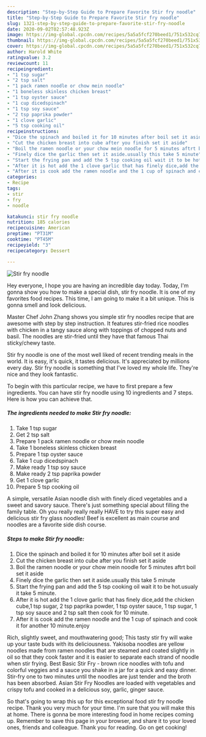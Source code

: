 ```yaml
---
description: "Step-by-Step Guide to Prepare Favorite Stir fry noodle"
title: "Step-by-Step Guide to Prepare Favorite Stir fry noodle"
slug: 1321-step-by-step-guide-to-prepare-favorite-stir-fry-noodle
date: 2020-09-02T02:57:48.923Z
image: https://img-global.cpcdn.com/recipes/5a5a5fcf270beed1/751x532cq70/stir-fry-noodle-recipe-main-photo.jpg
thumbnail: https://img-global.cpcdn.com/recipes/5a5a5fcf270beed1/751x532cq70/stir-fry-noodle-recipe-main-photo.jpg
cover: https://img-global.cpcdn.com/recipes/5a5a5fcf270beed1/751x532cq70/stir-fry-noodle-recipe-main-photo.jpg
author: Harold White
ratingvalue: 3.2
reviewcount: 11
recipeingredient:
- "1 tsp sugar"
- "2 tsp salt"
- "1 pack ramen noodle or chow mein noodle"
- "1 boneless skinless chicken breast"
- "1 tsp oyster sauce"
- "1 cup dicedspinach"
- "1 tsp soy sauce"
- "2 tsp paprika powder"
- "1 clove garlic"
- "5 tsp cooking oil"
recipeinstructions:
- "Dice the spinach and boiled it for 10 minutes after boil set it aside"
- "Cut the chicken breast into cube after you finish set it aside"
- "Boil the ramen noodle or your chow mein noodle for 5 minutes aftrt boil set it aside"
- "Finely dice the garlic then set it aside.usually this take 5 minute"
- "Start the frying pan and add the 5 tsp cooking oil wait it to be hot.usualy it take 5 minute."
- "After it is hot add the 1 clove garlic that has finely dice,add the chicken cube,1 tsp sugar, 2 tsp paprika powder, 1 tsp oyster sauce, 1 tsp sugar, 1 tsp soy sauce and 2 tsp salt then cook for 10 minute."
- "After it is cook add the ramen noodle and the 1 cup of spinach and cook it for another 10 minute.enjoy"
categories:
- Recipe
tags:
- stir
- fry
- noodle

katakunci: stir fry noodle 
nutrition: 185 calories
recipecuisine: American
preptime: "PT31M"
cooktime: "PT45M"
recipeyield: "3"
recipecategory: Dessert

---
```



![Stir fry noodle](https://img-global.cpcdn.com/recipes/5a5a5fcf270beed1/751x532cq70/stir-fry-noodle-recipe-main-photo.jpg)

Hey everyone, I hope you are having an incredible day today. Today, I'm gonna show you how to make a special dish, stir fry noodle. It is one of my favorites food recipes. This time, I am going to make it a bit unique. This is gonna smell and look delicious.

Master Chef John Zhang shows you simple stir fry noodles recipe that are awesome with step by step instruction. It features stir-fried rice noodles with chicken in a tangy sauce along with toppings of chopped nuts and basil. The noodles are stir-fried until they have that famous Thai sticky/chewy taste.

Stir fry noodle is one of the most well liked of recent trending meals in the world. It is easy, it's quick, it tastes delicious. It's appreciated by millions every day. Stir fry noodle is something that I've loved my whole life. They're nice and they look fantastic.


To begin with this particular recipe, we have to first prepare a few ingredients. You can have stir fry noodle using 10 ingredients and 7 steps. Here is how you can achieve that.

<!--inarticleads1-->

##### The ingredients needed to make Stir fry noodle:

1. Take 1 tsp sugar
1. Get 2 tsp salt
1. Prepare 1 pack ramen noodle or chow mein noodle
1. Take 1 boneless skinless chicken breast
1. Prepare 1 tsp oyster sauce
1. Take 1 cup dicedspinach
1. Make ready 1 tsp soy sauce
1. Make ready 2 tsp paprika powder
1. Get 1 clove garlic
1. Prepare 5 tsp cooking oil


A simple, versatile Asian noodle dish with finely diced vegetables and a sweet and savory sauce. There&#39;s just something special about filling the family table. Oh you really really really HAVE to try this super easy and delicious stir fry glass noodles! Beef is excellent as main course and noodles are a favorite side dish course. 

<!--inarticleads2-->

##### Steps to make Stir fry noodle:

1. Dice the spinach and boiled it for 10 minutes after boil set it aside
1. Cut the chicken breast into cube after you finish set it aside
1. Boil the ramen noodle or your chow mein noodle for 5 minutes aftrt boil set it aside
1. Finely dice the garlic then set it aside.usually this take 5 minute
1. Start the frying pan and add the 5 tsp cooking oil wait it to be hot.usualy it take 5 minute.
1. After it is hot add the 1 clove garlic that has finely dice,add the chicken cube,1 tsp sugar, 2 tsp paprika powder, 1 tsp oyster sauce, 1 tsp sugar, 1 tsp soy sauce and 2 tsp salt then cook for 10 minute.
1. After it is cook add the ramen noodle and the 1 cup of spinach and cook it for another 10 minute.enjoy


Rich, slightly sweet, and mouthwatering good; This tasty stir fry will wake up your taste buds with its deliciousness. Yakisoba noodles are yellow noodles made from ramen noodles that are steamed and coated slightly in oil so that they cook faster and it is easier to separate each strand of noodle when stir frying. Best Basic Stir Fry - brown rice noodles with tofu and colorful veggies and a sauce you shake in a jar for a quick and easy dinner. Stir-fry one to two minutes until the noodles are just tender and the broth has been absorbed. Asian Stir Fry Noodles are loaded with vegetables and crispy tofu and cooked in a delicious soy, garlic, ginger sauce. 

So that's going to wrap this up for this exceptional food stir fry noodle recipe. Thank you very much for your time. I'm sure that you will make this at home. There is gonna be more interesting food in home recipes coming up. Remember to save this page in your browser, and share it to your loved ones, friends and colleague. Thank you for reading. Go on get cooking!
